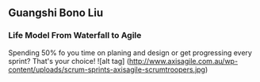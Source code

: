 
## Guangshi Bono Liu

### Life Model From Waterfall to Agile

Spending 50% fo you time on planing and design or get progressing every sprint? That's your choice!
![alt tag]
(http://www.axisagile.com.au/wp-content/uploads/scrum-sprints-axisagile-scrumtroopers.jpg)

